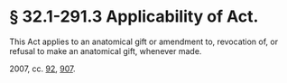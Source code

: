 # § 32.1-291.3 Applicability of Act.

<p>This Act applies to an anatomical gift or amendment to, revocation of, or refusal to make an anatomical gift, whenever made.</p><p> 2007, cc. <a href='http://lis.virginia.gov/cgi-bin/legp604.exe?071+ful+CHAP0092'>92</a>, <a href='http://lis.virginia.gov/cgi-bin/legp604.exe?071+ful+CHAP0907'>907</a>.</p>